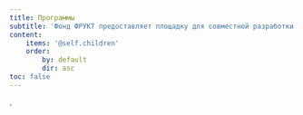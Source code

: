 ```yaml
---
title: Программы
subtitle: 'Фонд ФРУКТ предоставляет площадку для совместной разработки и реализации открытых социо-культурных программ, соответствующим его ценностям и миссии.'
content:
    items: '@self.children'
    order:
        by: default
        dir: asc
toc: false
---
```


.
